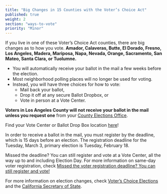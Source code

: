 ```yaml
---
title: "Big Changes in 15 Counties with the Voter’s Choice Act"
published: true
weight: 2
section: "ways-to-vote"
priority: "Minor"
---
```


If you live in one of these Voter’s Choice Act counties, there are big changes as to how you vote. **Amador, Calaveras, Butte, El Dorado, Fresno, Los Angeles, Madera, Mariposa, Napa, Nevada, Orange, Sacramento, San Mateo, Santa Clara, or Tuolumne.** 

- You will automatically receive your ballot in the mail a few weeks before the election.  
- Most neighborhood polling places will no longer be used for voting.    
- Instead, you will have three choices for how to vote:  
  - Mail back your ballot,  
  - Drop it off at any secure Ballot Dropbox, or  
  - Vote in person at a Vote Center.  

**Voters in Los Angeles County will not receive your ballot in the mail unless you request one** from your [County Elections Office](#section-election-office-contact).

Find your Vote Center or Ballot Drop Box location [here](https://caearlyvoting.sos.ca.gov/)!  

In order to receive a ballot in the mail, you must register by the deadline, which is 15 days before an election. The registration deadline for the Tuesday, March 3, primary election is Tuesday, February 18. 

Missed the deadline? You can still register and vote at a Vote Center, all the way up to and including Election Day. For more information on same-day voter registration, check [Missed the voter registration deadline? You can still register and vote!](#menu-item-missed-the-voter-registration-deadline-you-can-still-register-and-vote)

For more information on election changes, check [Voter’s Choice Elections](#menu-item-voters-choice-elections-big-changes-in-madera-napa-nevada-sacramento-and-san-mateo-counties) and the [California Secretary of State](https://www.sos.ca.gov/elections/voters-choice-act/).